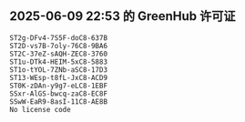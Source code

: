 ## 2025-06-09 22:53 的 GreenHub 许可证
```
ST2g-DFv4-7S5F-doC8-637B
ST2D-vs7B-7oly-76C8-9BA6
ST2C-37eZ-sAQH-ZEC8-3760
ST1u-DTk4-HEIM-5xC8-5883
ST1o-tYOL-7ZNb-aSC8-17D3
ST13-WEsp-t8fL-JxC8-ACD9
ST0K-zDAn-y9g7-eLC8-1EBF
SSxr-AlGS-bwcq-zaC8-EC8F
SSwW-EaR9-8asI-11C8-AE8B
No license code
```
